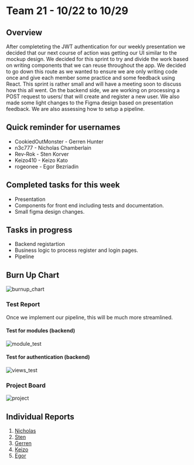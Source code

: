 # Team 21 - 10/22 to 10/29

## Overview

After completeting the JWT authentication for our weekly presentation we decided that our next course of action was getting our UI similar to the mockup design. We decided for this sprint to try and divide the work based on writing components that we can reuse throughout the app.  We decided to go down this route as we wanted to ensure we are only writing code once and give each member some practice and some feedback using React. This sprint is rather small and will have a meeting soon to discuss how this all went. On the backend side, we are working on processing a POST request to users/ that will create and register a new user. We also made some light changes to the Figma design based on presentation feedback. We are also assessing how to setup a pipeline. 

## Quick reminder for usernames

* CookiedOutMonster - Gerren Hunter
* n3c777 - Nicholas Chamberlain
* Rev-Rok - Sten Korver
* Keizo410 - Keizo Kato
* rogeonee - Egor Bezriadin

## Completed tasks for this week

- Presentation
- Components for front end including tests and documentation.
- Small figma design changes. 
  
## Tasks in progress

- Backend registartion
- Business logic to process register and login pages.
- Pipeline

## Burn Up Chart
![burnup_chart](https://github.com/COSC-499-W2023/year-long-project-team-21/assets/44909431/2200318a-3203-4352-a187-f65bdf413442)

### Test Report

Once we implement our pipeline, this will be much more streamlined. 

#### Test for modules (backend)
![module_test](https://github.com/COSC-499-W2023/year-long-project-team-21/assets/44909431/7abb3098-0165-47c8-8782-174597ae37e8)

#### Test for authentication (backend) 
![views_test](https://github.com/COSC-499-W2023/year-long-project-team-21/assets/44909431/4e7ade34-e362-4a90-b5e4-7788ce4c9fd2)

### Project Board

![project](https://github.com/COSC-499-W2023/year-long-project-team-21/assets/44909431/8fe42c12-964f-491b-894b-2e66ed098568)

## Individual Reports

1. [Nicholas](../personal%20log/Nicholas_Report.md)
2. [Sten](../personal%20log/Sten_Report.md)
3. [Gerren](../personal%20log/Gerren_Report.md)
4. [Keizo](../personal%20log/Keizo_Report.md)
5. [Egor](../personal%20log/Egor_Report.md)
